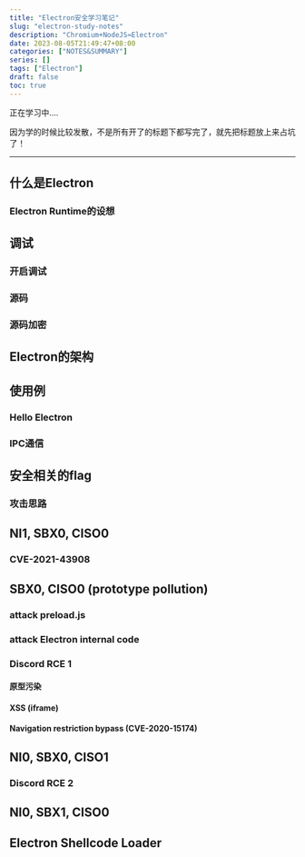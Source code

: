 ```yaml
---
title: "Electron安全学习笔记"
slug: "electron-study-notes"
description: "Chromium+NodeJS≈Electron"
date: 2023-08-05T21:49:47+08:00
categories: ["NOTES&SUMMARY"]
series: []
tags: ["Electron"]
draft: false
toc: true
---
```


正在学习中....

因为学的时候比较发散，不是所有开了的标题下都写完了，就先把标题放上来占坑了！

---

## 什么是Electron

### Electron Runtime的设想

## 调试

### 开启调试

### 源码

### 源码加密

## Electron的架构

## 使用例

### Hello Electron

### IPC通信

## 安全相关的flag

### 攻击思路

## NI1, SBX0, CISO0

### CVE-2021-43908

## SBX0, CISO0 (prototype pollution)

### attack preload.js

### attack Electron internal code

### Discord RCE 1

#### 原型污染

#### XSS (iframe)

#### Navigation restriction bypass (CVE-2020-15174)

## NI0, SBX0, CISO1

### Discord RCE 2

## NI0, SBX1, CISO0

## Electron Shellcode Loader